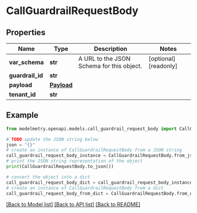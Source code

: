 # CallGuardrailRequestBody


## Properties

Name | Type | Description | Notes
------------ | ------------- | ------------- | -------------
**var_schema** | **str** | A URL to the JSON Schema for this object. | [optional] [readonly] 
**guardrail_id** | **str** |  | 
**payload** | [**Payload**](Payload.md) |  | 
**tenant_id** | **str** |  | 

## Example

```python
from modelmetry.openapi.models.call_guardrail_request_body import CallGuardrailRequestBody

# TODO update the JSON string below
json = "{}"
# create an instance of CallGuardrailRequestBody from a JSON string
call_guardrail_request_body_instance = CallGuardrailRequestBody.from_json(json)
# print the JSON string representation of the object
print(CallGuardrailRequestBody.to_json())

# convert the object into a dict
call_guardrail_request_body_dict = call_guardrail_request_body_instance.to_dict()
# create an instance of CallGuardrailRequestBody from a dict
call_guardrail_request_body_from_dict = CallGuardrailRequestBody.from_dict(call_guardrail_request_body_dict)
```
[[Back to Model list]](../README.md#documentation-for-models) [[Back to API list]](../README.md#documentation-for-api-endpoints) [[Back to README]](../README.md)


